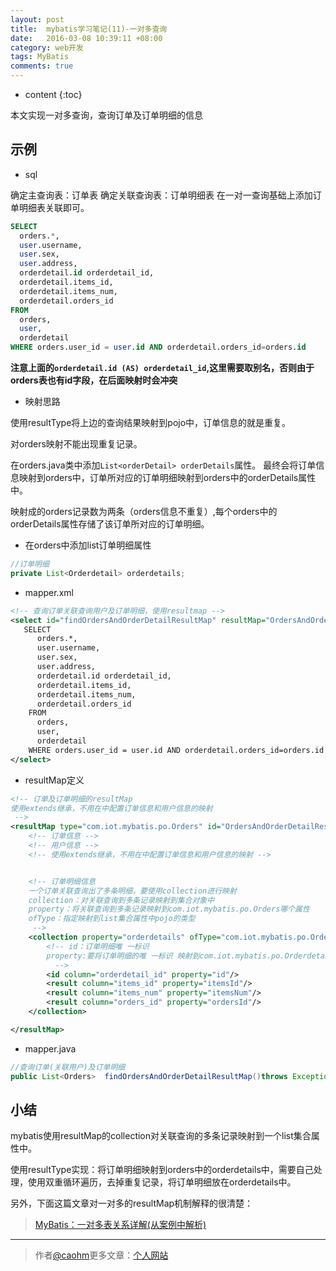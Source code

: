 ```yaml
---
layout: post
title:  mybatis学习笔记(11)-一对多查询
date:   2016-03-08 10:39:11 +08:00
category: web开发
tags: MyBatis
comments: true
---
```


* content
{:toc}

本文实现一对多查询，查询订单及订单明细的信息




## 示例

- sql

确定主查询表：订单表
确定关联查询表：订单明细表
在一对一查询基础上添加订单明细表关联即可。

```sql
SELECT
  orders.*,
  user.username,
  user.sex,
  user.address,
  orderdetail.id orderdetail_id,
  orderdetail.items_id,
  orderdetail.items_num,
  orderdetail.orders_id
FROM
  orders,
  user,
  orderdetail
WHERE orders.user_id = user.id AND orderdetail.orders_id=orders.id
```

**注意上面的`orderdetail.id (AS) orderdetail_id`,这里需要取别名，否则由于orders表也有id字段，在后面映射时会冲突**

- 映射思路

使用resultType将上边的查询结果映射到pojo中，订单信息的就是重复。

对orders映射不能出现重复记录。

在orders.java类中添加`List<orderDetail> orderDetails`属性。
最终会将订单信息映射到orders中，订单所对应的订单明细映射到orders中的orderDetails属性中。

映射成的orders记录数为两条（orders信息不重复）,每个orders中的orderDetails属性存储了该订单所对应的订单明细。


- 在orders中添加list订单明细属性

```java
//订单明细
private List<Orderdetail> orderdetails;
```

- mapper.xml

```xml
<!-- 查询订单关联查询用户及订单明细，使用resultmap -->
<select id="findOrdersAndOrderDetailResultMap" resultMap="OrdersAndOrderDetailResultMap">
   SELECT
      orders.*,
      user.username,
      user.sex,
      user.address,
      orderdetail.id orderdetail_id,
      orderdetail.items_id,
      orderdetail.items_num,
      orderdetail.orders_id
    FROM
      orders,
      user,
      orderdetail
    WHERE orders.user_id = user.id AND orderdetail.orders_id=orders.id
</select>
```

- resultMap定义

```xml
<!-- 订单及订单明细的resultMap
使用extends继承，不用在中配置订单信息和用户信息的映射
 -->
<resultMap type="com.iot.mybatis.po.Orders" id="OrdersAndOrderDetailResultMap" extends="OrdersUserResultMap">
    <!-- 订单信息 -->
    <!-- 用户信息 -->
    <!-- 使用extends继承，不用在中配置订单信息和用户信息的映射 -->


    <!-- 订单明细信息
    一个订单关联查询出了多条明细，要使用collection进行映射
    collection：对关联查询到多条记录映射到集合对象中
    property：将关联查询到多条记录映射到com.iot.mybatis.po.Orders哪个属性
    ofType：指定映射到list集合属性中pojo的类型
     -->
    <collection property="orderdetails" ofType="com.iot.mybatis.po.Orderdetail">
        <!-- id：订单明细唯 一标识
        property:要将订单明细的唯 一标识 映射到com.iot.mybatis.po.Orderdetail的哪个属性
          -->
        <id column="orderdetail_id" property="id"/>
        <result column="items_id" property="itemsId"/>
        <result column="items_num" property="itemsNum"/>
        <result column="orders_id" property="ordersId"/>
    </collection>

</resultMap>
```


- mapper.java

```java
//查询订单(关联用户)及订单明细
public List<Orders>  findOrdersAndOrderDetailResultMap()throws Exception;
```


## 小结

mybatis使用resultMap的collection对关联查询的多条记录映射到一个list集合属性中。

使用resultType实现：将订单明细映射到orders中的orderdetails中，需要自己处理，使用双重循环遍历，去掉重复记录，将订单明细放在orderdetails中。


另外，下面这篇文章对一对多的resultMap机制解释的很清楚：

> [MyBatis：一对多表关系详解(从案例中解析)](http://blog.csdn.net/xzm_rainbow/article/details/15336933)


----

> 作者[@caohm](http://caohm.github.io/)更多文章：[个人网站](http://caohm.github.io/)
